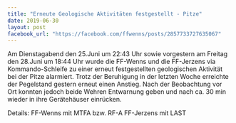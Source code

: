 ```yaml
---
title: "Erneute Geologische Aktivitäten festgestellt - Pitze"
date: 2019-06-30
layout: post
facebook_url: "https://facebook.com/ffwenns/posts/2857733727635067"
---
```


Am Dienstagabend den 25.Juni um 22:43 Uhr sowie vorgestern am Freitag den 28.Juni um 18:44 Uhr wurde die FF-Wenns und die FF-Jerzens via Kommando-Schleife zu einer erneut festgestellten geologischen Aktivität bei der Pitze alarmiert. Trotz der Beruhigung in der letzten Woche erreichte der Pegelstand gestern erneut einen Anstieg. Nach der Beobachtung vor Ort konnten jedoch beide Wehren Entwarnung geben und nach ca. 30 min wieder in ihre Gerätehäuser einrücken.

Details:
FF-Wenns mit MTFA bzw. RF-A
FF-Jerzens mit LAST